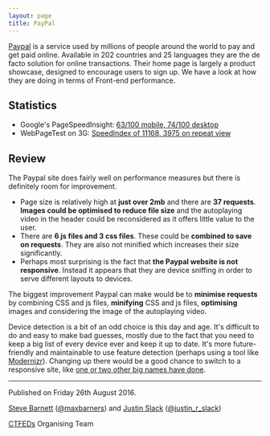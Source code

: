 ```yaml
---
layout: page
title: PayPal
---
```


[Paypal](http://paypal.com) is a service used by millions of people around the world to pay and get paid online. Available in 202 countries and 25 languages they are the de facto solution for online transactions. Their home page is largely a product showcase, designed to encourage users to sign up. We have a look at how they are doing in terms of Front-end performance.

## Statistics

* Google's PageSpeedInsight: [63/100 mobile, 74/100 desktop](https://developers.google.com/speed/pagespeed/insights/?url=paypal.com)
* WebPageTest on 3G: [SpeedIndex of 11168, 3975 on repeat view]()

## Review

The Paypal site does fairly well on performance measures but there is definitely room for improvement.

- Page size is relatively high at **just over 2mb** and there are **37 requests**. **Images could be optimised to reduce file size** and the autoplaying video in the header could be reconsidered as it offers little value to the user.
- There are **6 js files and 3 css files**. These could be **combined to save on requests**. They are also not minified which increases their size significantly.
- Perhaps most surprising is the fact that **the Paypal website is not responsive**. Instead it appears that they are device sniffing in order to serve different layouts to devices.

The biggest improvement Paypal can make would be to **minimise requests** by combining CSS and js files, **minifying** CSS and js files, **optimising** images and considering the image of the autoplaying video.

Device detection is a bit of an odd choice is this day and age. It's difficult to do and easy to make bad guesses, mostly due to the fact that you need to keep a big list of every device ever and keep it up to date. It's more future-friendly and maintainable to use feature detection (perhaps using a tool like [Modernizr](http://modernizr.com/)). Changing up there would be a good chance to switch to a responsive site, like [one or two other big names have done](https://responsivewebdesign.com/podcast/).

---

Published on Friday 26th August 2016.

[Steve Barnett](https://naga.co.za/) ([@maxbarners](https://twitter.com/maxbarners)) and [Justin Slack](http://justinslack.com/) ([@justin_r_slack](https://twitter.com/justin_r_slack))

[CTFEDs](http://ctfeds.org/) Organising Team
